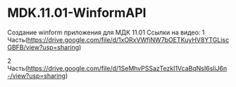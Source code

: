 # MDK.11.01-WinformAPI
Создание winform приложения для МДК 11.01
Ссылки на видео: 1 Часть(https://drive.google.com/file/d/1xORxVWfjNW7bOETKuyHV8YTGLiscGBFB/view?usp=sharing)

2 Часть(https://drive.google.com/file/d/1SeMhvPSSazTezkI1VcaBqNsI6sliJ6n-/view?usp=sharing)
